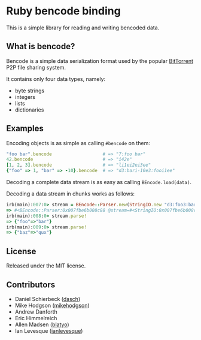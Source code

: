 Ruby bencode binding
====================

This is a simple library for reading and writing bencoded data.


What is bencode?
----------------

Bencode is a simple data serialization format used by the popular 
[BitTorrent](http://bittorrent.org/) P2P file sharing system.

It contains only four data types, namely:

- byte strings
- integers
- lists
- dictionaries


Examples
--------

Encoding objects is as simple as calling `#bencode` on them:

```ruby
"foo bar".bencode                   # => "7:foo bar"
42.bencode                          # => "i42e"
[1, 2, 3].bencode                   # => "li1ei2ei3ee"
{"foo" => 1, "bar" => -10}.bencode  # => "d3:bari-10e3:fooi1ee"
```

Decoding a complete data stream is as easy as calling `BEncode.load(data)`.

Decoding a data stream in chunks works as follows:

```ruby
irb(main):007:0> stream = BEncode::Parser.new(StringIO.new "d3:foo3:bared3:baz3:quxe")
=> #<BEncode::Parser:0x007fbe6b008c88 @stream=#<StringIO:0x007fbe6b008cd8>>
irb(main):008:0> stream.parse!
=> {"foo"=>"bar"}
irb(main):009:0> stream.parse!
=> {"baz"=>"qux"}
```

License
-------

Released under the MIT license.


Contributors
------------

- Daniel Schierbeck ([dasch](https://github.com/dasch))
- Mike Hodgson ([mikehodgson](https://github.com/mikehodgson))
- Andrew Danforth
- Eric Himmelreich
- Allen Madsen ([blatyo](https://github.com/blatyo))
- Ian Levesque ([ianlevesque](https://github.com/ianlevesque))
